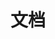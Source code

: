 ---
title: 文档
icon: file
description:
#star: true
#sticky: 10
#dir:
#  order: 1
#分类
#category:
#  - Cookbook
#  - Tutorial
#  - Get Started
---